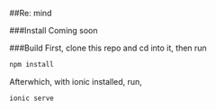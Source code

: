 ##Re: mind

###Install
Coming soon

###Build
First, clone this repo and cd into it, then run
```javascript
npm install
```
Afterwhich, with ionic installed, run,
```javascript
ionic serve
```
